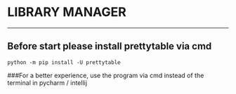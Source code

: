 # LIBRARY MANAGER

---
## Before start please install prettytable via cmd 
`python -m pip install -U prettytable`

###For a better experience, use the program via cmd instead of the terminal in pycharm / intellij